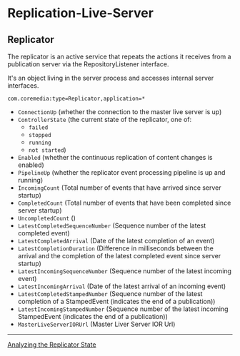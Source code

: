 # Replication-Live-Server

## Replicator

The replicator is an active service that repeats the actions it
receives from a publication server via the RepositoryListener interface.

It's an object living in the server process and accesses internal server interfaces.


`com.coremedia:type=Replicator,application=*`

- `ConnectionUp` (whether the connection to the master live server is up)
- `ControllerState` (the current state of the replicator, one of:
    * `failed`
    * `stopped`
    * `running`
    * `not started`)
- `Enabled` (whether the continuous replication of content changes is enabled)
- `PipelineUp` (whether the replicator event processing pipeline is up and running)
- `IncomingCount` (Total number of events that have arrived since server startup)
- `CompletedCount` (Total number of events that have been completed since server startup)
- `UncompletedCount` ()
- `LatestCompletedSequenceNumber` (Sequence number of the latest completed event)
- `LatestCompletedArrival` (Date of the latest completion of an event)
- `LatestCompletionDuration` (Difference in milliseconds between the arrival and the completion of the latest completed event since server startup)
- `LatestIncomingSequenceNumber` (Sequence number of the latest incoming event)
- `LatestIncomingArrival` (Date of the latest arrival of an incoming event)
- `LatestCompletedStampedNumber` (Sequence number of the latest completion of a StampedEvent (indicates the end of a publication))
- `LatestIncomingStampedNumber` (Sequence number of the latest incoming StampedEvent (indicates the end of a publication))
- `MasterLiveServerIORUrl` (Master Liver Server IOR Url)

----

[Analyzing the Replicator State](https://documentation.coremedia.com/cms-9/artifacts/1801/webhelp/contentserver-en/content/AnalyzingtheReplicatorState.html)

